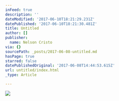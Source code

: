 ```yaml
---
inFeed: true
description: ''
dateModified: '2017-06-10T18:21:29.231Z'
datePublished: '2017-06-10T18:21:30.481Z'
title: Untitled
author: []
publisher:
  name: Nelson Cristo
via: {}
sourcePath: _posts/2017-06-08-untitled.md
hasPage: true
starred: false
datePublishedOriginal: '2017-06-08T14:44:53.615Z'
url: untitled/index.html
_type: Article

---
```

![](https://the-grid-user-content.s3-us-west-2.amazonaws.com/78b3afe6-6023-4f84-b541-1a7b96adc7dc.jpg)